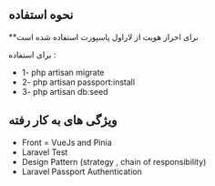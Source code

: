 ## نحوه استفاده 
**برای احراز هویت از لاراول پاسپورت استفاده شده است

برای استفاده :
- 1- php artisan migrate
- 2- php artisan passport:install
- 3- php artisan db:seed


## ویژگی های به کار رفته
- Front = VueJs and Pinia
- Laravel Test
- Design Pattern (strategy , chain of responsibility)
- Laravel Passport Authentication
